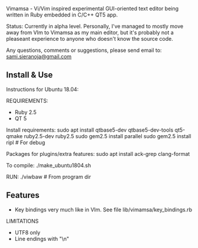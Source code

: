 
Vimamsa - Vi/Vim inspired experimental GUI-oriented text editor being written in Ruby embedded in C/C++ QT5 app. 

Status: Currently in alpha level. Personally, I've managed to mostly move away from VIm to Vimamsa as my main editor, but it's probably not a pleaseant experience to anyone who doesn't know the source code.

Any questions, comments or suggestions, please send email to: sami.sieranoja@gmail.com

## Install & Use

Instructions for Ubuntu 18.04:

REQUIREMENTS:
 - Ruby 2.5
 - QT 5

Install requirements:
sudo apt install qtbase5-dev qtbase5-dev-tools qt5-qmake ruby2.5-dev ruby2.5
sudo gem2.5 install parallel
sudo gem2.5 install ripl # For debug

Packages for plugins/extra features:
sudo apt install ack-grep clang-format


To compile:
./make_ubuntu1804.sh

RUN:
./viwbaw  # From program dir

## Features

 - Key bindings very much like in VIm. See file lib/vimamsa/key_bindings.rb

LIMITATIONS
 - UTF8 only
 - Line endings with "\n"
